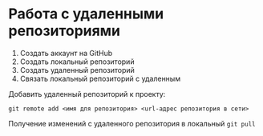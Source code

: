 # **Работа с удаленными репозиториями**

1. Создать аккаунт на GitHub
2. Создать локальный репозиторий
3. Создать удаленный репозиторий
4. Связать локальный репозиторий с удаленным

Добавить удаленный репозиторий к проекту:
```
git remote add <имя для репозитория> <url-адрес репозитория в сети>
```
Получение изменений с удаленного репозитория в локальный `git pull`

